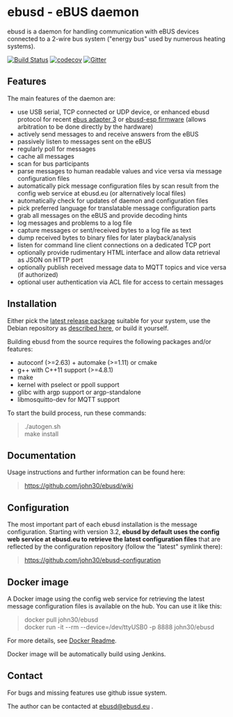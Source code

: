 ebusd - eBUS daemon
===================

ebusd is a daemon for handling communication with eBUS devices connected to a
2-wire bus system ("energy bus" used by numerous heating systems).

[![Build Status](https://travis-ci.org/john30/ebusd.svg?branch=master)](https://travis-ci.org/john30/ebusd)
[![codecov](https://codecov.io/gh/john30/ebusd/branch/master/graph/badge.svg)](https://codecov.io/gh/john30/ebusd)
[![Gitter](https://badges.gitter.im/Join%20Chat.svg)](https://gitter.im/john30/ebusd?utm_source=badge&utm_medium=badge&utm_campaign=pr-badge)


Features
--------

The main features of the daemon are:

 * use USB serial, TCP connected or UDP device, or enhanced ebusd protocol for recent [ebus adapter 3](https://adapter.ebusd.eu/) or [ebusd-esp firmware](https://github.com/john30/ebusd-esp/) (allows arbitration to be done directly by the hardware)
 * actively send messages to and receive answers from the eBUS
 * passively listen to messages sent on the eBUS
 * regularly poll for messages
 * cache all messages
 * scan for bus participants
 * parse messages to human readable values and vice versa via message configuration files
 * automatically pick message configuration files by scan result from the config web service at ebusd.eu (or alternatively local files)
 * automatically check for updates of daemon and configuration files
 * pick preferred language for translatable message configuration parts
 * grab all messages on the eBUS and provide decoding hints
 * log messages and problems to a log file
 * capture messages or sent/received bytes to a log file as text
 * dump received bytes to binary files for later playback/analysis
 * listen for command line client connections on a dedicated TCP port
 * optionally provide rudimentary HTML interface and allow data retrieval as JSON on HTTP port
 * optionally publish received message data to MQTT topics and vice versa (if authorized)
 * optional user authentication via ACL file for access to certain messages


Installation
------------

Either pick the [latest release package](https://github.com/john30/ebusd/releases/latest)
suitable for your system, use the Debian repository as [described here](https://github.com/john30/ebusd-debian/blob/master/README.md), or build it yourself.

Building ebusd from the source requires the following packages and/or features:
 * autoconf (>=2.63) + automake (>=1.11) or cmake
 * g++ with C++11 support (>=4.8.1)
 * make
 * kernel with pselect or ppoll support
 * glibc with argp support or argp-standalone
 * libmosquitto-dev for MQTT support

To start the build process, run these commands:  
> ./autogen.sh  
> make install  


Documentation
-------------

Usage instructions and further information can be found here:
> https://github.com/john30/ebusd/wiki


Configuration
-------------

The most important part of each ebusd installation is the message configuration.
Starting with version 3.2, **ebusd by default uses the config web service at ebusd.eu to retrieve
the latest configuration files** that are reflected by the configuration repository (follow the "latest" symlink there):
> https://github.com/john30/ebusd-configuration


Docker image
------------

A Docker image using the config web service for retrieving the latest message configuration files is available on the hub.
You can use it like this:  
> docker pull john30/ebusd  
> docker run -it --rm --device=/dev/ttyUSB0 -p 8888 john30/ebusd

For more details, see [Docker Readme](https://github.com/john30/ebusd/blob/master/contrib/docker/README.md).

Docker image will be automatically build using Jenkins.

Contact
-------
For bugs and missing features use github issue system.

The author can be contacted at ebusd@ebusd.eu .

